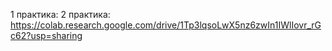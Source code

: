 1 практика: 
2 практика: https://colab.research.google.com/drive/1Tp3lqsoLwX5nz6zwIn1IWlIovr_rGc62?usp=sharing
